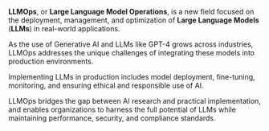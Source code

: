 **LLMOps**, or **Large Language Model Operations**, is a new field focused on the deployment, management, and optimization of **Large Language Models** (**LLMs**) in real-world applications.

As the use of Generative AI and LLMs like GPT-4 grows across industries, LLMOps addresses the unique challenges of integrating these models into production environments.

Implementing LLMs in production includes model deployment, fine-tuning, monitoring, and ensuring ethical and responsible use of AI.

LLMOps bridges the gap between AI research and practical implementation, and enables organizations to harness the full potential of LLMs while maintaining performance, security, and compliance standards.

